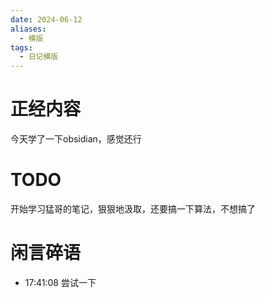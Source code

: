 ```yaml
---
date: 2024-06-12
aliases:
  - 模版
tags:
  - 日记模版
---
```



# 正经内容
今天学了一下obsidian，感觉还行
# TODO
开始学习猛哥的笔记，狠狠地汲取，还要搞一下算法，不想搞了
# 闲言碎语
- 17:41:08 尝试一下